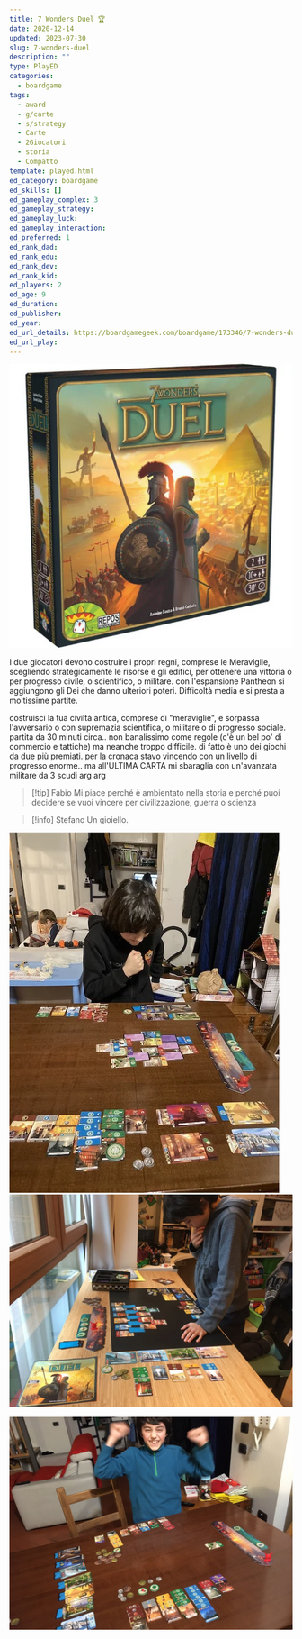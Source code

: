 ```yaml
---
title: 7 Wonders Duel 🏆
date: 2020-12-14
updated: 2023-07-30
slug: 7-wonders-duel
description: ""
type: PlayED
categories:
  - boardgame
tags:
  - award
  - g/carte
  - s/strategy
  - Carte
  - 2Giocatori
  - storia
  - Compatto
template: played.html
ed_category: boardgame
ed_skills: []
ed_gameplay_complex: 3
ed_gameplay_strategy: 
ed_gameplay_luck: 
ed_gameplay_interaction: 
ed_preferred: 1
ed_rank_dad: 
ed_rank_edu: 
ed_rank_dev: 
ed_rank_kid: 
ed_players: 2
ed_age: 9
ed_duration: 
ed_publisher: 
ed_year: 
ed_url_details: https://boardgamegeek.com/boardgame/173346/7-wonders-duel
ed_url_play:
---
```


![duel|300](../../assets/img/played/boardgame/7wonders_duel_logo.webp)

I due giocatori devono costruire i propri regni, comprese le Meraviglie, scegliendo strategicamente le risorse e gli edifici, per ottenere una vittoria o per progresso civile, o scientifico, o militare. con l'espansione Pantheon si aggiungono gli Dei che danno ulteriori poteri.
Difficoltà media e si presta a moltissime partite.

costruisci la tua civiltà antica, comprese di "meraviglie", e sorpassa l'avversario o con supremazia scientifica, o militare o di progresso sociale. 
partita da 30 minuti circa.. non banalissimo come regole (c'è un bel po' di commercio e tattiche) ma neanche troppo difficile. di fatto è uno dei giochi da due più premiati.
per la cronaca stavo vincendo con un livello di progresso enorme.. ma all'ULTIMA CARTA mi sbaraglia con un'avanzata militare da 3 scudi arg arg

> [!tip] Fabio
> Mi piace perché è ambientato nella storia e perché puoi decidere se vuoi vincere per civilizzazione, guerra o scienza

> [!info] Stefano
> Un gioiello.

![](../../assets/img/played/boardgame/7wonders_duel.webp)
![](../../assets/img/played/boardgame/7wonders_duel2.webp)

![7wonders_duel_featured](../../assets/img/played/boardgame/7wonders_duel_featured.jpg)
